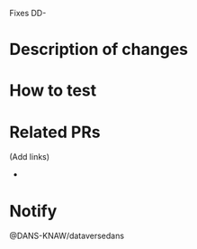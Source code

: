 Fixes DD-

# Description of changes

# How to test

# Related PRs

(Add links)

*

# Notify

@DANS-KNAW/dataversedans
